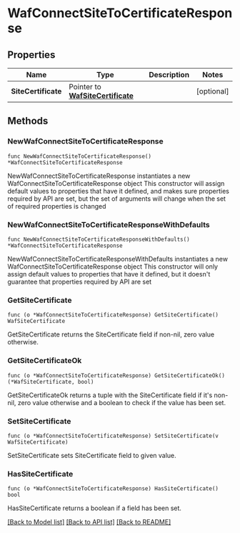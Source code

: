 # WafConnectSiteToCertificateResponse

## Properties

Name | Type | Description | Notes
------------ | ------------- | ------------- | -------------
**SiteCertificate** | Pointer to [**WafSiteCertificate**](wafSiteCertificate.md) |  | [optional] 

## Methods

### NewWafConnectSiteToCertificateResponse

`func NewWafConnectSiteToCertificateResponse() *WafConnectSiteToCertificateResponse`

NewWafConnectSiteToCertificateResponse instantiates a new WafConnectSiteToCertificateResponse object
This constructor will assign default values to properties that have it defined,
and makes sure properties required by API are set, but the set of arguments
will change when the set of required properties is changed

### NewWafConnectSiteToCertificateResponseWithDefaults

`func NewWafConnectSiteToCertificateResponseWithDefaults() *WafConnectSiteToCertificateResponse`

NewWafConnectSiteToCertificateResponseWithDefaults instantiates a new WafConnectSiteToCertificateResponse object
This constructor will only assign default values to properties that have it defined,
but it doesn't guarantee that properties required by API are set

### GetSiteCertificate

`func (o *WafConnectSiteToCertificateResponse) GetSiteCertificate() WafSiteCertificate`

GetSiteCertificate returns the SiteCertificate field if non-nil, zero value otherwise.

### GetSiteCertificateOk

`func (o *WafConnectSiteToCertificateResponse) GetSiteCertificateOk() (*WafSiteCertificate, bool)`

GetSiteCertificateOk returns a tuple with the SiteCertificate field if it's non-nil, zero value otherwise
and a boolean to check if the value has been set.

### SetSiteCertificate

`func (o *WafConnectSiteToCertificateResponse) SetSiteCertificate(v WafSiteCertificate)`

SetSiteCertificate sets SiteCertificate field to given value.

### HasSiteCertificate

`func (o *WafConnectSiteToCertificateResponse) HasSiteCertificate() bool`

HasSiteCertificate returns a boolean if a field has been set.


[[Back to Model list]](../README.md#documentation-for-models) [[Back to API list]](../README.md#documentation-for-api-endpoints) [[Back to README]](../README.md)


